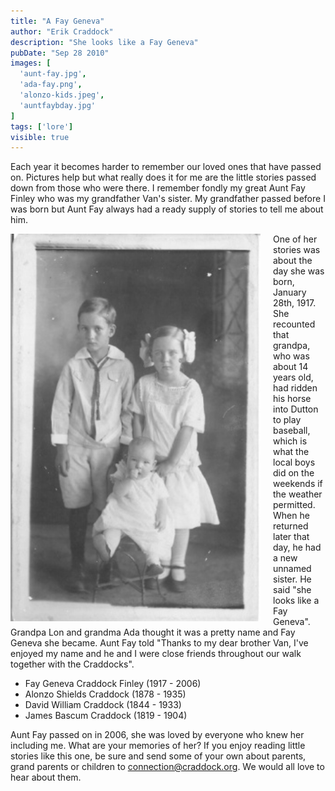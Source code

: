 ```yaml
---
title: "A Fay Geneva"
author: "Erik Craddock"
description: "She looks like a Fay Geneva"
pubDate: "Sep 28 2010"
images: [
  'aunt-fay.jpg',
  'ada-fay.png',
  'alonzo-kids.jpeg',
  'auntfaybday.jpg'
]
tags: ['lore']
visible: true
---
```

Each year it becomes harder to remember our loved ones that have passed on. Pictures help but what really does it for me are the little stories passed down from those who were there. I remember fondly my great Aunt Fay Finley who was my grandfather Van's sister. My grandfather passed before I was born but Aunt Fay always had a ready supply of stories to tell me about him.

<img style="padding-right: 20px" align="left" width="400" src="/images/a-fay-geneva/alonzo-kids.jpeg">One of her stories was about the day she was born, January 28th, 1917. She recounted that grandpa, who was about 14 years old, had ridden his horse into Dutton to play baseball, which is what the local boys did on the weekends if the weather permitted. When he returned later that day, he had a new unnamed sister. He said "she looks like a Fay Geneva". Grandpa Lon and grandma Ada thought it was a pretty name and Fay Geneva she became. Aunt Fay told "Thanks to my dear brother Van, I've enjoyed my name and he and I were close friends throughout our walk together with the Craddocks".

* Fay Geneva Craddock Finley (1917 - 2006)
* Alonzo Shields Craddock (1878 - 1935)
* David William Craddock (1844 - 1933)
* James Bascum Craddock (1819 - 1904)

Aunt Fay passed on in 2006, she was loved by everyone who knew her including me. What are your memories of her? If you enjoy reading little stories like this one, be sure and send some of your own about parents, grand parents or children to connection@craddock.org. We would all love to hear about them.
